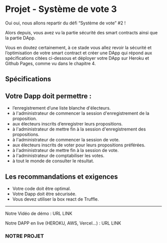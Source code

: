 # Projet - Système de vote 3

Oui oui, nous allons repartir du défi “Système de vote” #2 ! 

Alors depuis, vous avez vu la partie sécurité des smart contracts ainsi que la partie DApp. 

Vous en doutez certainement, à ce stade vous allez revoir la sécurité et l’optimisation de votre smart contract et créer une DApp qui répond aux spécifications citées ci-dessous et déployer votre DApp sur Heroku et Github Pages, comme vu dans le chapitre 4.

## Spécifications
## Votre Dapp doit permettre : 

* l’enregistrement d’une liste blanche d'électeurs.
* à l'administrateur de commencer la session d'enregistrement de la proposition.
* aux électeurs inscrits d’enregistrer leurs propositions.
* à l'administrateur de mettre fin à la session d'enregistrement des propositions.
* à l'administrateur de commencer la session de vote.
* aux électeurs inscrits de voter pour leurs propositions préférées.
* à l'administrateur de mettre fin à la session de vote.
* à l'administrateur de comptabiliser les votes.
* à tout le monde de consulter le résultat.

## Les recommandations et exigences

* Votre code doit être optimal.
* Votre Dapp doit être sécurisée.
* Vous devez utiliser la box react de Truffle.

**********************************************************************************************************************************************

Notre Vidéo de démo : URL LINK

Notre DAPP en live (HEROKU, AWS, Vercel...) : URL LINK

### NOTRE PROJET
